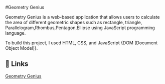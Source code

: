 #Geometry Genius

Geometry Genius is a web-based application that allows users to calculate the area of different geometric shapes such as rectangle, triangle, Parallelogram,Rhombus,Pentagon,Ellipse using JavaScript programming language.

To build this project, I used HTML, CSS, and JavaScript {DOM (Document Object Model)}.


## 🔗 Links

[Geometry Genius](https://habibaferdausi.github.io/area-calculation-using-js/)

